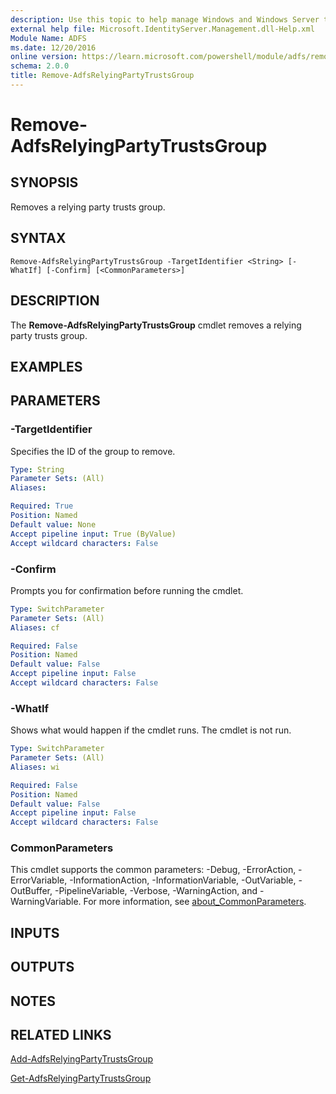 ```yaml
---
description: Use this topic to help manage Windows and Windows Server technologies with Windows PowerShell.
external help file: Microsoft.IdentityServer.Management.dll-Help.xml
Module Name: ADFS
ms.date: 12/20/2016
online version: https://learn.microsoft.com/powershell/module/adfs/remove-adfsrelyingpartytrustsgroup?view=windowsserver2025-ps&wt.mc_id=ps-gethelp
schema: 2.0.0
title: Remove-AdfsRelyingPartyTrustsGroup
---
```


# Remove-AdfsRelyingPartyTrustsGroup

## SYNOPSIS
Removes a relying party trusts group.

## SYNTAX

```
Remove-AdfsRelyingPartyTrustsGroup -TargetIdentifier <String> [-WhatIf] [-Confirm] [<CommonParameters>]
```

## DESCRIPTION
The **Remove-AdfsRelyingPartyTrustsGroup** cmdlet removes a relying party trusts group.

## EXAMPLES

## PARAMETERS

### -TargetIdentifier
Specifies the ID of the group to remove.

```yaml
Type: String
Parameter Sets: (All)
Aliases:

Required: True
Position: Named
Default value: None
Accept pipeline input: True (ByValue)
Accept wildcard characters: False
```

### -Confirm
Prompts you for confirmation before running the cmdlet.

```yaml
Type: SwitchParameter
Parameter Sets: (All)
Aliases: cf

Required: False
Position: Named
Default value: False
Accept pipeline input: False
Accept wildcard characters: False
```

### -WhatIf
Shows what would happen if the cmdlet runs.
The cmdlet is not run.

```yaml
Type: SwitchParameter
Parameter Sets: (All)
Aliases: wi

Required: False
Position: Named
Default value: False
Accept pipeline input: False
Accept wildcard characters: False
```

### CommonParameters
This cmdlet supports the common parameters: -Debug, -ErrorAction, -ErrorVariable, -InformationAction, -InformationVariable, -OutVariable, -OutBuffer, -PipelineVariable, -Verbose, -WarningAction, and -WarningVariable. For more information, see [about_CommonParameters](https://go.microsoft.com/fwlink/?LinkID=113216).

## INPUTS

## OUTPUTS

## NOTES

## RELATED LINKS

[Add-AdfsRelyingPartyTrustsGroup](./Add-AdfsRelyingPartyTrustsGroup.md)

[Get-AdfsRelyingPartyTrustsGroup](./Get-AdfsRelyingPartyTrustsGroup.md)

